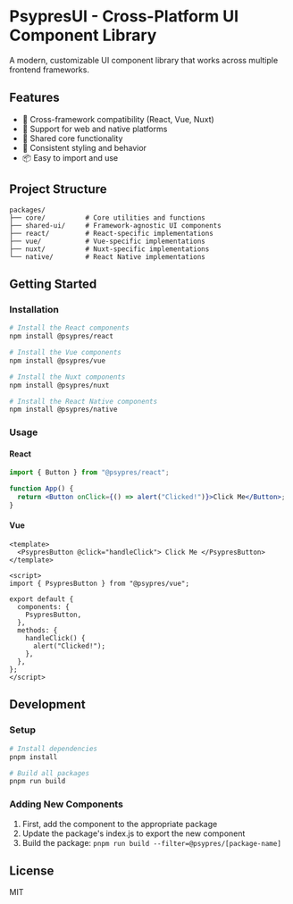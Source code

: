 # PsypresUI - Cross-Platform UI Component Library

A modern, customizable UI component library that works across multiple frontend frameworks.

## Features

- 🚀 Cross-framework compatibility (React, Vue, Nuxt)
- 📱 Support for web and native platforms
- 🔄 Shared core functionality
- 🎨 Consistent styling and behavior
- 📦 Easy to import and use

## Project Structure

```
packages/
├── core/          # Core utilities and functions
├── shared-ui/     # Framework-agnostic UI components
├── react/         # React-specific implementations
├── vue/           # Vue-specific implementations
├── nuxt/          # Nuxt-specific implementations
└── native/        # React Native implementations
```

## Getting Started

### Installation

```bash
# Install the React components
npm install @psypres/react

# Install the Vue components
npm install @psypres/vue

# Install the Nuxt components
npm install @psypres/nuxt

# Install the React Native components
npm install @psypres/native
```

### Usage

#### React

```jsx
import { Button } from "@psypres/react";

function App() {
  return <Button onClick={() => alert("Clicked!")}>Click Me</Button>;
}
```

#### Vue

```vue
<template>
  <PsypresButton @click="handleClick"> Click Me </PsypresButton>
</template>

<script>
import { PsypresButton } from "@psypres/vue";

export default {
  components: {
    PsypresButton,
  },
  methods: {
    handleClick() {
      alert("Clicked!");
    },
  },
};
</script>
```

## Development

### Setup

```bash
# Install dependencies
pnpm install

# Build all packages
pnpm run build
```

### Adding New Components

1. First, add the component to the appropriate package
2. Update the package's index.js to export the new component
3. Build the package: `pnpm run build --filter=@psypres/[package-name]`

## License

MIT
